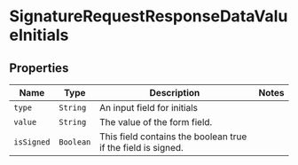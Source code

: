 

# SignatureRequestResponseDataValueInitials



## Properties

| Name | Type | Description | Notes |
|------------ | ------------- | ------------- | -------------|
| `type` | ```String``` |  An input field for initials  |  |
| `value` | ```String``` |  The value of the form field.  |  |
| `isSigned` | ```Boolean``` |  This field contains the boolean true if the field is signed.  |  |



